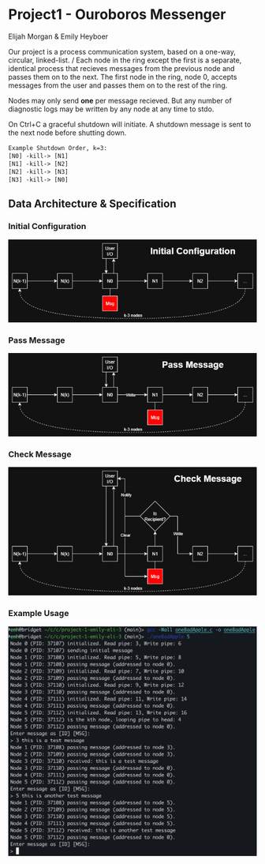 # Project1 - Ouroboros Messenger
Elijah Morgan & Emily Heyboer

Our project is a process communication system, based on a one-way, circular, linked-list. /
Each node in the ring except the first is a separate, identical process that recieves messages from the previous node and passes them on to the next. The first node in the ring, node 0, accepts messages from the user and passes them on to the rest of the ring.

Nodes may only send **one** per message recieved. But any number of diagnostic logs may be written by any node at any time to stdo.

On Ctrl+C a graceful shutdown will initiate. A shutdown message is sent to the next node before shutting down.
```
Example Shutdown Order, k=3:
[N0] -kill-> [N1]
[N1] -kill-> [N2]
[N2] -kill-> [N3]
[N3] -kill-> [N0]
```

## Data Architecture & Specification

### Initial Configuration
![Initial Configuration Diagram](/img/ouroborosMessengerCommunicationDiagram-Init.drawio.png)
### Pass Message
![Pass Message Diagram](/img/ouroborosMessengerCommunicationDiagram-Pass%20Message.drawio.png)
### Check Message
![Check Message Diagram](/img/ouroborosMessengerCommunicationDiagram-Message.drawio.png)
### Example Usage
![Example Usage](/img/example.png)
